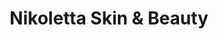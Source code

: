 ---
title: "Nikoletta Skin & Beauty"
url: /grosshansdorf/nikoletta-skin-und-beauty/
shop: Kosmetik
---